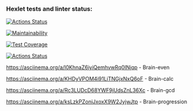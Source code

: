 ### Hexlet tests and linter status:
[![Actions Status](https://github.com/DimonNikolaev/php-project-lvl1/workflows/hexlet-check/badge.svg)](https://github.com/DimonNikolaev/php-project-lvl1/actions)

[![Maintainability](https://api.codeclimate.com/v1/badges/a99a88d28ad37a79dbf6/maintainability)](https://codeclimate.com/github/codeclimate/codeclimate/maintainability)

[![Test Coverage](https://api.codeclimate.com/v1/badges/a99a88d28ad37a79dbf6/test_coverage)](https://codeclimate.com/github/codeclimate/codeclimate/test_coverage)

[![Actions Status](https://github.com/DimonNikolaev/php-project-lvl1/workflows/linter/badge.svg)](https://github.com/DimonNikolaev/php-project-lvl1/actions)

https://asciinema.org/a/l0KhnaZ6iyiQemhvwRq0INjqp - Brain-even

https://asciinema.org/a/KHDyVPOM4i91LiTNGjxNxQ6oF - Brain-calc

https://asciinema.org/a/Rc3LUDcD68YWF9jUdsZnL36Xc - Brain-gcd

https://asciinema.org/a/ksLzkPZoniJxoxX9W2JyjwJtp - Brain-progression